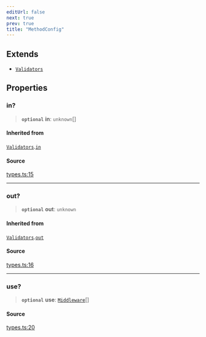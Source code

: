 ```yaml
---
editUrl: false
next: true
prev: true
title: "MethodConfig"
---
```


## Extends

- [`Validators`](Validators.md)

## Properties

### in?

> **`optional`** **in**: `unknown`[]

#### Inherited from

[`Validators`](Validators.md).[`in`](Validators.md#in)

#### Source

[types.ts:15](https://github.com/chord-ts/rpc/blob/0637e5c/src/types.ts#L15)

***

### out?

> **`optional`** **out**: `unknown`

#### Inherited from

[`Validators`](Validators.md).[`out`](Validators.md#out)

#### Source

[types.ts:16](https://github.com/chord-ts/rpc/blob/0637e5c/src/types.ts#L16)

***

### use?

> **`optional`** **use**: [`Middleware`](../type-aliases/Middleware.md)[]

#### Source

[types.ts:20](https://github.com/chord-ts/rpc/blob/0637e5c/src/types.ts#L20)
